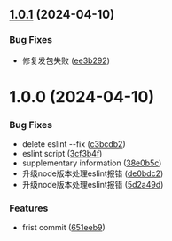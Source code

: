## [1.0.1](https://github.com/Jimi1126/unitest/compare/v1.0.0...v1.0.1) (2024-04-10)


### Bug Fixes

* 修复发包失败 ([ee3b292](https://github.com/Jimi1126/unitest/commit/ee3b292eca994b2006de1693e04024d9594ec8ee))

# 1.0.0 (2024-04-10)


### Bug Fixes

* delete eslint --fix ([c3bcdb2](https://github.com/Jimi1126/unitest/commit/c3bcdb223f9bbf24254dc031972aa4b045f18c96))
* eslint script ([3cf3b4f](https://github.com/Jimi1126/unitest/commit/3cf3b4f96902259c564eed4be7c6e48bd95ed2b5))
* supplementary information ([38e0b5c](https://github.com/Jimi1126/unitest/commit/38e0b5c6ab8ac0e09b1d79bb617c03b1157fbb1d))
* 升级node版本处理eslint报错 ([de0bdc2](https://github.com/Jimi1126/unitest/commit/de0bdc2f024ef803836239364ff7b1bbec28860a))
* 升级node版本处理eslint报错 ([5d2a49d](https://github.com/Jimi1126/unitest/commit/5d2a49da28e464d09f3b7432a72fe52076a1282d))


### Features

* frist commit ([651eeb9](https://github.com/Jimi1126/unitest/commit/651eeb91b61f47858dbd23ad7a88accdae871f61))
